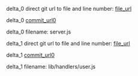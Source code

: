 delta_0 direct git url to file and line number: [file_url](https://www.github.com/StrangeLightning/strangeLightning/commit/c3ae237e527682179715d713f41ab123b2e11c4b/#diff-a4c65ede64197e1a112899a68bf994485b889c4b143198bac4af53425b38406fL22)

delta_0 [commit_url0](https://www.github.com/StrangeLightning/strangeLightning/commit/c3ae237e527682179715d713f41ab123b2e11c4b)

delta_0 filename: server.js



delta_1 direct git url to file and line number: [file_url](https://www.github.com/seishun/node-steam/commit/806a1763c56d0922585c4dd9963e8b34d35432bf/#diff-b359e8357dc0329ab097bed9c0d285bc6ef0f2f0c2120b4ca9248d42e618265fL100)

delta_1 [commit_url0](https://www.github.com/seishun/node-steam/commit/806a1763c56d0922585c4dd9963e8b34d35432bf)

delta_1 filename: lib/handlers/user.js



